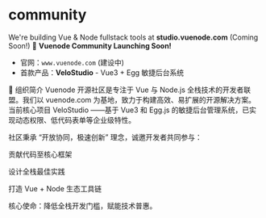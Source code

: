 # community
We're building Vue &amp; Node fullstack tools at **studio.vuenode.com** (Coming Soon!)
🚀 **Vuenode Community Launching Soon!**  
- 官网：`www.vuenode.com` (建设中)  
- 首款产品：**VeloStudio** - Vue3 + Egg 敏捷后台系统


📜 组织简介
Vuenode 开源社区是专注于 Vue 与 Node.js 全栈技术的开发者联盟。我们以 vuenode.com 为基地，致力于构建高效、易扩展的开源解决方案。当前核心项目 VeloStudio ——基于 Vue3 和 Egg.js 的敏捷后台管理系统，已实现动态权限、低代码表单等企业级特性。

社区秉承 “开放协同，极速创新” 理念，诚邀开发者共同参与：

贡献代码至核心框架

设计全栈最佳实践

打造 Vue + Node 生态工具链

核心使命：降低全栈开发门槛，赋能技术普惠。

